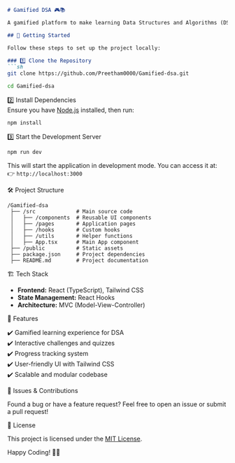  

```markdown
# Gamified DSA 🎮📚  

A gamified platform to make learning Data Structures and Algorithms (DSA) interactive and engaging! Built using React (TypeScript) with Tailwind CSS, following the MVC architecture for maintainability and scalability.  

## 🚀 Getting Started  

Follow these steps to set up the project locally:  

### 1️⃣ Clone the Repository  
```sh
git clone https://github.com/Preetham0000/Gamified-dsa.git
```
```sh
cd Gamified-dsa
```

2️⃣ Install Dependencies  
Ensure you have [Node.js](https://nodejs.org/) installed, then run:  
```sh
npm install
```

3️⃣ Start the Development Server  
```sh
npm run dev
```
This will start the application in development mode. You can access it at:  
👉 `http://localhost:3000`

🛠️ Project Structure  

```
/Gamified-dsa
 ├── /src             # Main source code
 │   ├── /components  # Reusable UI components
 │   ├── /pages       # Application pages
 │   ├── /hooks       # Custom hooks
 │   ├── /utils       # Helper functions
 │   ├── App.tsx      # Main App component
 ├── /public          # Static assets
 ├── package.json     # Project dependencies
 ├── README.md        # Project documentation
```

 🏗️ Tech Stack  

- **Frontend:** React (TypeScript), Tailwind CSS  
- **State Management:** React Hooks  
- **Architecture:** MVC (Model-View-Controller)  

 📌 Features  

✔️ Gamified learning experience for DSA  
✔️ Interactive challenges and quizzes  
✔️ Progress tracking system  
✔️ User-friendly UI with Tailwind CSS  
✔️ Scalable and modular codebase  

 🐛 Issues & Contributions  

Found a bug or have a feature request? Feel free to open an issue or submit a pull request!  

📜 License  

This project is licensed under the [MIT License](LICENSE).  

Happy Coding! 🚀✨  
```

